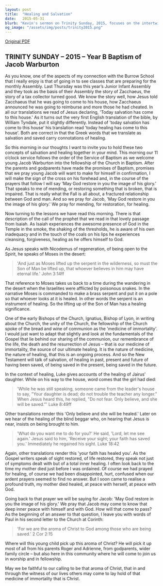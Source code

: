 ```yaml
---
layout: post
title:  "Healing and Salvation"
date:   2015-05-31
blurb: "Kevin's sermon on Trinity Sunday, 2015, focuses on the intertwined concepts of healing and salvation, as exemplified in the story of Zacchaeus and the baptism of Jacob Warburton. He draws parallels between biblical stories of healing and the ongoing process of spiritual restoration, emphasizing the role of the community in nurturing faith and embodying the 'aroma of Christ'."
og_image: "/assets/img/posts/trinity2015.png"
---
```

[Original PDF](/assets/pdf/trinity2015.pdf)    
## TRINITY SUNDAY – 2015 – Year B Baptism of Jacob Warburton

As you know, one of the aspects of my connection with the Burrow School that I really enjoy is that of going in to see classes that are preparing for the monthly Assembly. Last Thursday was this year’s Junior Infant Assembly and they took as the basis of their Assembly the story of Zacchaeus, the story of a tax collector turned good. We know the story well, how Jesus told Zacchaeus that he was going to come to his house, how Zacchaeus announced he was going to reimburse and more those he had cheated. In all our translations we read of Jesus declaring, 'Today salvation has come to this house.' As it turns out the very first English translation of the bible, by William Tyndale, put it slightly differently. Instead of 'today salvation has come to this house' his translation read 'today healing has come to this house'. Both are correct in that the Greek words that we translate as salvation and saved carry connotations of healing.

So this morning in our thoughts I want to invite you to hold these two concepts of salvation and healing together in your mind. This morning our 11 o’clock service follows the order of the Service of Baptism as we welcome young Jacob Warburton into the fellowship of the Church in Baptism. After the parents and godparents have made the promises of Baptism, promises that we pray young Jacob will want to make for himself in confirmation, I will make the sign of the cross on his forehead and, in the course of the prayers that follow I will say 'May God restore in you the image of his glory.' That speaks to me of mending, or restoring something that is broken, that is impaired. That is really what the Fall is all about, a fractured relationship between God and man. And so we pray for Jacob, 'May God restore in you the image of his glory.' We pray for mending, for restoration, for healing.

Now turning to the lessons we have read this morning. There is that description of the call of the prophet that we read in that lovely passage from Isaiah. As Isaiah experiences the awesome presence of God in the Temple in the smoke, the shaking of the thresholds, he is aware of his own inadequacy and in the touch of the coals on his lips he experiences cleansing, forgiveness, healing as he offers himself to God.

As Jesus speaks with Nicodemus of regeneration, of being open to the Spirit, he speaks of Moses in the desert:
> 'And just as Moses lifted up the serpent in the wilderness, so must the Son of Man be lifted up, that whoever believes in him may have eternal life.' John 3:14ff

That reference to Moses takes us back to a time during the wandering in the desert when the Israelites were afflicted by poisonous snakes. In the narrative Moses is commanded to make a brass serpent and put it on a pole so that whoever looks at it is healed. In other words the serpent is an instrument of healing. So the lifting up of the Son of Man has a healing significance.

One of the early Bishops of the Church, Ignatius, Bishop of Lyon, in writing about the Church, the unity of the Church, the fellowship of the Church spoke of the bread and wine of communion as the 'medicine of immortality'. I would just want to adapt that slightly and look at the fundamentals of the Gospel that lie behind our sharing of the communion, our remembrance of the life, the death and the resurrection of Jesus – that is our medicine of immortality, the source of our ultimate healing. It is the nature of medicine, the nature of healing, that this is an ongoing process. And so the New Testament will talk of salvation, of healing in past, present and future of having been saved, of being saved in the present, being saved in the future.

In the context of healing, Luke gives accounts of the healing of Jairus’ daughter. While on his way to the house, word comes that the girl had died:
> 'While he was still speaking, someone came from the leader's house to say, "Your daughter is dead; do not trouble the teacher any longer." When Jesus heard this, he replied, "Do not fear. Only believe, and she will be saved."' Luke 8:49ff

Other translations render this 'Only believe and she will be healed.' Later on we hear of the healing of the blind beggar who, on hearing that Jesus is near, insists on being brought to him.
> 'What do you want me to do for you?' He said, 'Lord, let me see again.' Jesus said to him, 'Receive your sight; your faith has saved you.' Immediately he regained his sight. Luke 18:42

Again, other translations render this 'your faith has healed you'. As the Gospel writers speak of sight restored, of life restored, they speak not just of symptoms dealt with but of a total inner healing. I often look back to the time my mother died just before I was ordained. Of course we had prayed for healing, of course we had been disappointed, hurt, confused when our ardent prayers seemed to find no answer. But I soon came to realise a profound truth, my mother died healed, at peace with herself, at peace with God.

Going back to that prayer we will be saying for Jacob: 'May God restore in you the image of his glory.' We pray that Jacob may come to know that deep inner peace with himself and with God. How will that come to pass? As the beginning of an answer to that question, I leave you with words of Paul in his second letter to the Church at Corinth:
> 'For we are the aroma of Christ to God among those who are being saved.' 2 Cor 2:15

Where will this young child pick up this aroma of Christ? He will pick it up most of all from his parents Roger and Adrienne, from godparents, wider family circle – but also here in this community where he will come to join us in worship and in fellowship.

May we be faithful to our calling to be that aroma of Christ, that in and through the witness of our lives others may come to lay hold of that medicine of immortality that is Christ.
